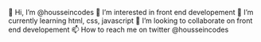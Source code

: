 👋 Hi, I’m @housseincodes
👀 I’m interested in front end developement
🌱 I’m currently learning html, css, javascript
💞️ I’m looking to collaborate on front end developement
📫 How to reach me on twitter @housseincodes

<!---
housseincodes/housseincodes.github.io is a ✨ special ✨ repository because its `README.md` (this file) appears on your GitHub profile.
You can click the Preview link to take a look at your changes.
--->
